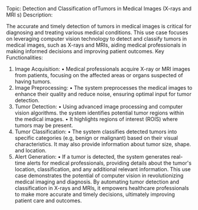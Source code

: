 Topic: Detection and Classification ofTumors in Medical Images (X-rays and MRI s) Description:

The accurate and timely detection of tumors in medical images is critical for diagnosing and treating various medical conditions. This use case focuses on leveraging computer vision technology to detect and classify tumors in medical images, such as X-rays and MRIs, aiding medical professionals in making informed decisions and improving patient outcomes.
Key Functionalities:

1. Image Acquisition:
• Medical professionals acquire X-ray or MRI images from patients, focusing on the affected areas or organs suspected of having tumors.
2. Image Preprocessing:
• The system preprocesses the medical images to enhance their quality and reduce noise, ensuring optimal input for tumor detection.
3. Tumor Detection:
• Using advanced image processing and computer vision algorithms. the system identifies potential tumor regions within the medical images.
• It highlights regions of interest (ROIS) where tumors may be present.
4. Tumor Classification:
• The system classifies detected tumors into specific categories (e.g, benign or malignant) based on their visual characteristics.
		It may also provide information about tumor size, shape. and location.
5. Alert Generation:
• If a tumor is detected, the system generates real-time alerts for medical professionals, providing details about the tumor's location, classification, and any additional relevant information.
This use case demonstrates the potential of computer vision in revolutionizing medical imaging and diagnosis. By automating tumor detection and classification in X-rays and MRIs, it empowers healthcare professionals to make more accurate and timely decisions, ultimately improving patient care and outcomes.

